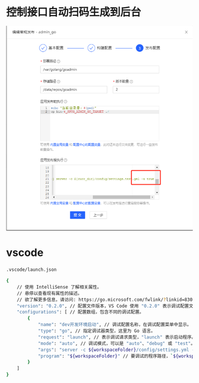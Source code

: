 # 控制接口自动扫码生成到后台

![image-20241028180214092](../../../picture/image-20241028180214092.png)

# vscode

`.vscode/launch.json`

```sh
{
    // 使用 IntelliSense 了解相关属性。 
    // 悬停以查看现有属性的描述。
    // 欲了解更多信息，请访问: https://go.microsoft.com/fwlink/?linkid=830387
    "version": "0.2.0", // 配置文件版本，VS Code 使用 "0.2.0" 表示调试配置文件版本。
    "configurations": [ // 配置数组，包含不同的调试配置。
        {
            "name": "dev开发环境启动", // 调试配置名称，在调试配置菜单中显示。
            "type": "go", // 指定调试器类型，这里为 Go 语言。
            "request": "launch", // 表示调试请求类型，"launch" 表示启动程序。
            "mode": "auto", // 调试模式，可以是 "auto"、"debug" 或 "test"。`auto` 会自动选择合适的模式。
            "args": "server -c ${workspaceFolder}/config/settings.yml -a true", // 启动程序时的命令行参数。
            "program": "${workspaceFolder}" // 要调试的程序路径，`${workspaceFolder}` 表示当前工作区的根目录。
        }
    ]
}
```

